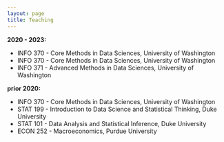 ```yaml
---
layout: page
title: Teaching
---
```


**2020 - 2023:**

- INFO 370 - Core Methods in Data Sciences, University of Washington
- INFO 370 - Core Methods in Data Sciences, University of Washington
- INFO 371 - Advanced Methods in Data Sciences, University of Washington

**prior 2020:**

- INFO 370 - Core Methods in Data Sciences, University of Washington
- STAT 199 - Introduction to Data Science and Statistical Thinking, Duke University
- STAT 101 - Data Analysis and Statistical Inference, Duke University
- ECON 252 - Macroeconomics, Purdue University
